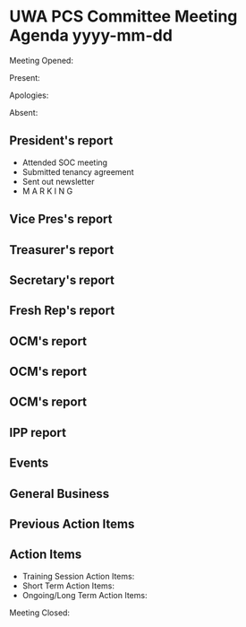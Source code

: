 # UWA PCS Committee Meeting Agenda yyyy-mm-dd
Meeting Opened: 

Present: 

Apologies: 

Absent: 

## President's report
  - Attended SOC meeting
  - Submitted tenancy agreement
  - Sent out newsletter
  - M A R K I N G
## Vice Pres's report
## Treasurer's report
## Secretary's report
## Fresh Rep's report
## OCM's report
## OCM's report
## OCM's report
## IPP report
## Events
## General Business
## Previous Action Items
## Action Items 
- Training Session Action Items:
- Short Term Action Items:
- Ongoing/Long Term Action Items:

Meeting Closed:
